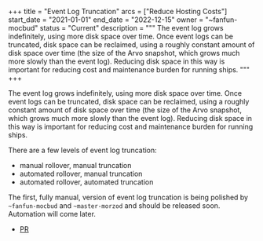 +++
title = "Event Log Truncation"
arcs = ["Reduce Hosting Costs"]
start_date = "2021-01-01"
end_date = "2022-12-15"
owner = "~fanfun-mocbud"
status = "Current"
description = """
The event log grows indefinitely, using more disk space over time. Once event logs can be truncated, disk space can be reclaimed, using a roughly constant amount of disk space over time (the size of the Arvo snapshot, which grows much more slowly than the event log). Reducing disk space in this way is important for reducing cost and maintenance burden for running ships.
"""
+++

The event log grows indefinitely, using more disk space over time. Once event logs can be truncated, disk space can be reclaimed, using a roughly constant amount of disk space over time (the size of the Arvo snapshot, which grows much more slowly than the event log). Reducing disk space in this way is important for reducing cost and maintenance burden for running ships.

There are a few levels of event log truncation:

- manual rollover, manual truncation
- automated rollover, manual truncation
- automated rollover, automated truncation

The first, fully manual, version of event log truncation is being polished by `~fanfun-mocbud` and `~master-morzod` and should be released soon. Automation will come later.

- [PR](https://github.com/urbit/urbit/pull/5701)
